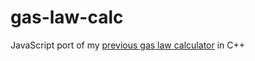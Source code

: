 # gas-law-calc
JavaScript port of my [previous gas law calculator](https://github.com/TheOdd/PracticeProjects/blob/master/Chemistry-Formula-Solver/main.cpp) in C++
